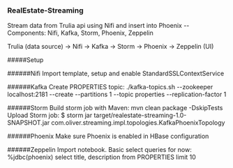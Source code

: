 ### RealEstate-Streaming
Stream data from Trulia api using Nifi and insert into Phoenix -- Components: Nifi, Kafka, Storm, Phoenix, Zeppelin

Trulia (data source) -> Nifi -> Kafka -> Storm -> Phoenix -> Zeppelin (UI)

#####Setup

######Nifi 
Import template, setup and enable StandardSSLContextService

######Kafka
Create PROPERTIES topic:
./kafka-topics.sh --zookeeper localhost:2181 --create --partitions 1 --topic properties --replication-factor 1

######Storm
Build storm job with Maven: mvn clean package -DskipTests
Upload Storm job:
$ storm jar target/realestate-streaming-1.0-SNAPSHOT.jar com.oliver.streaming.impl.topologies.KafkaPhoenixTopology  <any file>

######Phoenix
Make sure Phoenix is enabled in HBase configuration

######Zeppelin
Import notebook.
Basic select queries for now:
%jdbc(phoenix)
select title, description from PROPERTIES limit 10

